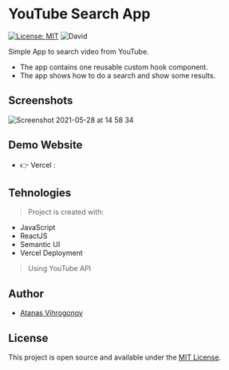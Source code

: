 # YouTube Search App

[![License: MIT](https://img.shields.io/badge/License-MIT-blue.svg)](https://opensource.org/licenses/MIT) ![David](https://img.shields.io/david/dev/taniarascia/webpack-boilerplate)

Simple App to search video from YouTube.
- The app contains one reusable custom hook component.
- The app shows how to do a search and show some results.

## Screenshots
![Screenshot 2021-05-28 at 14 58 34](https://user-images.githubusercontent.com/45083295/119995190-3dba1580-bfc5-11eb-99cf-929a33049868.png)

## Demo Website
- 👉 Vercel :

## Tehnologies
> Project is created with:
- JavaScript
- ReactJS
- Semantic UI
- Vercel Deployment
> Using YouTube API

## Author
- [Atanas Vihrogonov](https://avihrogonov.co.uk)

## License
This project is open source and available under the [MIT License](LICENSE).
